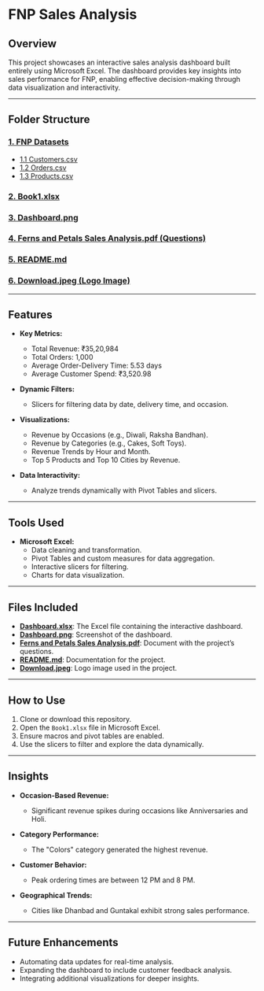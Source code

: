 # FNP Sales Analysis

## Overview
This project showcases an interactive sales analysis dashboard built entirely using Microsoft Excel. The dashboard provides key insights into sales performance for FNP, enabling effective decision-making through data visualization and interactivity.

---

## Folder Structure

### [1. FNP Datasets](https://github.com/21BPS1591/FNP-Sales-Analysis/tree/main/fnp%20datasets)
- [1.1 Customers.csv](https://github.com/21BPS1591/FNP-Sales-Analysis/blob/main/fnp%20datasets/customers.csv)
- [1.2 Orders.csv](https://github.com/21BPS1591/FNP-Sales-Analysis/blob/main/fnp%20datasets/orders.csv)
- [1.3 Products.csv](https://github.com/21BPS1591/FNP-Sales-Analysis/blob/main/fnp%20datasets/products.csv)

### [2. Book1.xlsx](https://github.com/21BPS1591/FNP-Sales-Analysis/blob/main/Book1.xlsx)

### [3. Dashboard.png](https://github.com/21BPS1591/FNP-Sales-Analysis/blob/main/Dashboard.png)

### [4. Ferns and Petals Sales Analysis.pdf (Questions)](https://github.com/21BPS1591/FNP-Sales-Analysis/blob/main/Ferns%20and%20Petals%20Sales%20Analysis.pdf)

### [5. README.md](https://github.com/21BPS1591/FNP-Sales-Analysis/blob/main/README.md)

### [6. Download.jpeg (Logo Image)](https://github.com/21BPS1591/FNP-Sales-Analysis/blob/main/download.jpeg)

---

## Features
- **Key Metrics:**
  - Total Revenue: ₹35,20,984
  - Total Orders: 1,000
  - Average Order-Delivery Time: 5.53 days
  - Average Customer Spend: ₹3,520.98

- **Dynamic Filters:**
  - Slicers for filtering data by date, delivery time, and occasion.

- **Visualizations:**
  - Revenue by Occasions (e.g., Diwali, Raksha Bandhan).
  - Revenue by Categories (e.g., Cakes, Soft Toys).
  - Revenue Trends by Hour and Month.
  - Top 5 Products and Top 10 Cities by Revenue.

- **Data Interactivity:**
  - Analyze trends dynamically with Pivot Tables and slicers.

---

## Tools Used
- **Microsoft Excel:**
  - Data cleaning and transformation.
  - Pivot Tables and custom measures for data aggregation.
  - Interactive slicers for filtering.
  - Charts for data visualization.

---

## Files Included
- **[Dashboard.xlsx](https://github.com/21BPS1591/FNP-Sales-Analysis/blob/main/Book1.xlsx)**: The Excel file containing the interactive dashboard.
- **[Dashboard.png](https://github.com/21BPS1591/FNP-Sales-Analysis/blob/main/Dashboard.png)**: Screenshot of the dashboard.
- **[Ferns and Petals Sales Analysis.pdf](https://github.com/21BPS1591/FNP-Sales-Analysis/blob/main/Ferns%20and%20Petals%20Sales%20Analysis.pdf)**: Document with the project’s questions.
- **[README.md](https://github.com/21BPS1591/FNP-Sales-Analysis/blob/main/README.md)**: Documentation for the project.
- **[Download.jpeg](https://github.com/21BPS1591/FNP-Sales-Analysis/blob/main/download.jpeg)**: Logo image used in the project.

---

## How to Use
1. Clone or download this repository.
2. Open the `Book1.xlsx` file in Microsoft Excel.
3. Ensure macros and pivot tables are enabled.
4. Use the slicers to filter and explore the data dynamically.

---

## Insights
- **Occasion-Based Revenue:**
  - Significant revenue spikes during occasions like Anniversaries and Holi.

- **Category Performance:**
  - The "Colors" category generated the highest revenue.

- **Customer Behavior:**
  - Peak ordering times are between 12 PM and 8 PM.

- **Geographical Trends:**
  - Cities like Dhanbad and Guntakal exhibit strong sales performance.

---

## Future Enhancements
- Automating data updates for real-time analysis.
- Expanding the dashboard to include customer feedback analysis.
- Integrating additional visualizations for deeper insights.
